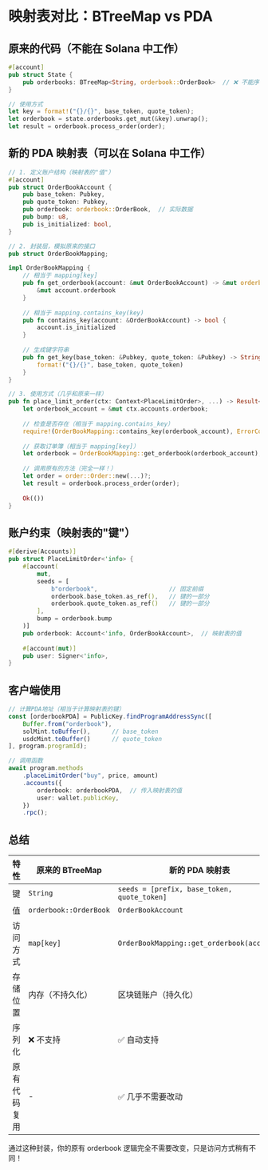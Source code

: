# 映射表对比：BTreeMap vs PDA

## 原来的代码（不能在 Solana 中工作）

```rust
#[account]
pub struct State {
    pub orderbooks: BTreeMap<String, orderbook::OrderBook>  // ❌ 不能序列化
}

// 使用方式
let key = format!("{}/{}", base_token, quote_token);
let orderbook = state.orderbooks.get_mut(&key).unwrap();
let result = orderbook.process_order(order);
```

## 新的 PDA 映射表（可以在 Solana 中工作）

```rust
// 1. 定义账户结构（映射表的"值"）
#[account]
pub struct OrderBookAccount {
    pub base_token: Pubkey,
    pub quote_token: Pubkey,
    pub orderbook: orderbook::OrderBook,  // 实际数据
    pub bump: u8,
    pub is_initialized: bool,
}

// 2. 封装层，模拟原来的接口
pub struct OrderBookMapping;

impl OrderBookMapping {
    // 相当于 mapping[key]
    pub fn get_orderbook(account: &mut OrderBookAccount) -> &mut orderbook::OrderBook {
        &mut account.orderbook
    }
    
    // 相当于 mapping.contains_key(key)
    pub fn contains_key(account: &OrderBookAccount) -> bool {
        account.is_initialized
    }
    
    // 生成键字符串
    pub fn get_key(base_token: &Pubkey, quote_token: &Pubkey) -> String {
        format!("{}/{}", base_token, quote_token)
    }
}

// 3. 使用方式（几乎和原来一样）
pub fn place_limit_order(ctx: Context<PlaceLimitOrder>, ...) -> Result<()> {
    let orderbook_account = &mut ctx.accounts.orderbook;
    
    // 检查是否存在（相当于 mapping.contains_key）
    require!(OrderBookMapping::contains_key(orderbook_account), ErrorCode::OrderBookNotInitialized);
    
    // 获取订单簿（相当于 mapping[key]）
    let orderbook = OrderBookMapping::get_orderbook(orderbook_account);
    
    // 调用原有的方法（完全一样！）
    let order = order::Order::new(...)?;
    let result = orderbook.process_order(order);
    
    Ok(())
}
```

## 账户约束（映射表的"键"）

```rust
#[derive(Accounts)]
pub struct PlaceLimitOrder<'info> {
    #[account(
        mut,
        seeds = [
            b"orderbook",                    // 固定前缀
            orderbook.base_token.as_ref(),   // 键的一部分
            orderbook.quote_token.as_ref()   // 键的一部分
        ],
        bump = orderbook.bump
    )]
    pub orderbook: Account<'info, OrderBookAccount>,  // 映射表的值
    
    #[account(mut)]
    pub user: Signer<'info>,
}
```

## 客户端使用

```typescript
// 计算PDA地址（相当于计算映射表的键）
const [orderbookPDA] = PublicKey.findProgramAddressSync([
    Buffer.from("orderbook"),
    solMint.toBuffer(),      // base_token
    usdcMint.toBuffer()      // quote_token
], program.programId);

// 调用函数
await program.methods
    .placeLimitOrder("buy", price, amount)
    .accounts({
        orderbook: orderbookPDA,  // 传入映射表的值
        user: wallet.publicKey,
    })
    .rpc();
```

## 总结

| 特性 | 原来的 BTreeMap | 新的 PDA 映射表 |
|------|----------------|-----------------|
| 键 | `String` | `seeds = [prefix, base_token, quote_token]` |
| 值 | `orderbook::OrderBook` | `OrderBookAccount` |
| 访问方式 | `map[key]` | `OrderBookMapping::get_orderbook(account)` |
| 存储位置 | 内存（不持久化） | 区块链账户（持久化） |
| 序列化 | ❌ 不支持 | ✅ 自动支持 |
| 原有代码复用 | - | ✅ 几乎不需要改动 |

通过这种封装，你的原有 orderbook 逻辑完全不需要改变，只是访问方式稍有不同！
